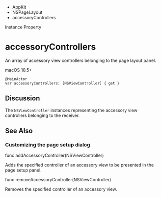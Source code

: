 

- AppKit
- NSPageLayout
-  accessoryControllers 

Instance Property

# accessoryControllers

An array of accessory view controllers belonging to the page layout panel.

macOS 10.5+

``` source
@MainActor
var accessoryControllers: [NSViewController] { get }
```

## Discussion

The `NSViewController` instances representing the accessory view controllers belonging to the receiver.

## See Also

### Customizing the page setup dialog

func addAccessoryController(NSViewController)

Adds the specified controller of an accessory view to be presented in the page setup panel.

func removeAccessoryController(NSViewController)

Removes the specified controller of an accessory view.

